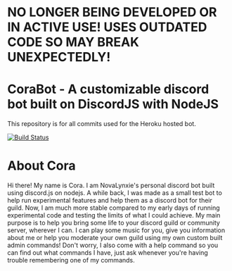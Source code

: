 # NO LONGER BEING DEVELOPED OR IN ACTIVE USE! USES OUTDATED CODE SO MAY BREAK UNEXPECTEDLY!

# CoraBot - A customizable discord bot built on DiscordJS with NodeJS
This repository is for all commits used for the Heroku hosted bot.

[![Build Status](https://travis-ci.com/NovaLynxie/CoraBot_Heroku.svg?token=6a7QJV4Zn4bss9FGZGzF&branch=master)](https://travis-ci.com/NovaLynxie/CoraBot_Heroku)

# About Cora
 Hi there! My name is Cora. I am NovaLynxie's personal discord bot built using discord.js on nodejs.
 A while back, I was made as a small test bot to help run experimental features and help them as a discord bot for their guild.
 Now, I am much more stable compared to my early days of running experimental code and testing the limits of what I could achieve.
 My main purpose is to help you bring some life to your discord guild or community server, wherever I can.
 I can play some music for you, give you information about me or help you moderate your own guild using my own custom built admin commands!
 Don't worry, I also come with a help command so you can find out what commands I have, just ask whenever you're having trouble remembering one of my commands.

